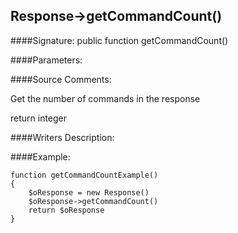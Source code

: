## Response->getCommandCount()

####Signature: public function getCommandCount()

####Parameters:


####Source Comments:

Get the number of commands in the response



return integer



####Writers Description:


####Example:
```
function getCommandCountExample()
{
    $oResponse = new Response()
    $oResponse->getCommandCount()
    return $oResponse
}
```